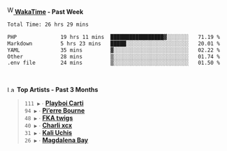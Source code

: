 <img src="https://github.com/dxnter/dxnter/assets/17434202/67b21fa4-d36d-46f9-9dec-f23d976b00ef" alt="WakaTime Logo" width="14" height="18"/><a href="https://wakatime.com/@dxnter" target="_blank"><strong> WakaTime</strong></a><strong> - Past Week</strong>

<!--START_SECTION:waka-->

```txt
Total Time: 26 hrs 29 mins

PHP              19 hrs 11 mins  █████████████████▓░░░░░░░   71.19 %
Markdown         5 hrs 23 mins   █████░░░░░░░░░░░░░░░░░░░░   20.01 %
YAML             35 mins         ▓░░░░░░░░░░░░░░░░░░░░░░░░   02.22 %
Other            28 mins         ▒░░░░░░░░░░░░░░░░░░░░░░░░   01.74 %
.env file        24 mins         ▒░░░░░░░░░░░░░░░░░░░░░░░░   01.50 %
```

<!--END_SECTION:waka-->

<br/>

<!--START_LASTFM_ARTISTS:{"period": "3month", "rows": 6}-->
<a href="https://last.fm" target="_blank"><img src="https://user-images.githubusercontent.com/17434202/215290617-e793598d-d7c9-428f-9975-156db1ba89cc.svg" alt="Last.fm Logo" width="18" height="13"/></a> **Top Artists - Past 3 Months**

> `111 ▶️` ∙ **[Playboi Carti](https://www.last.fm/music/Playboi+Carti)**<br/>
> `94 ▶️` ∙ **[Pi’erre Bourne](https://www.last.fm/music/Pi%E2%80%99erre+Bourne)**<br/>
> `48 ▶️` ∙ **[FKA twigs](https://www.last.fm/music/FKA+twigs)**<br/>
> `40 ▶️` ∙ **[Charli xcx](https://www.last.fm/music/Charli+xcx)**<br/>
> `31 ▶️` ∙ **[Kali Uchis](https://www.last.fm/music/Kali+Uchis)**<br/>
> `26 ▶️` ∙ **[Magdalena Bay](https://www.last.fm/music/Magdalena+Bay)**<br/>
<!--END_LASTFM_ARTISTS-->
